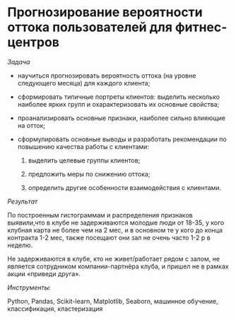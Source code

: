 # **Прогнозирование вероятности оттока пользователей для фитнес-центров**

*Задача*

- научиться прогнозировать вероятность оттока (на уровне следующего месяца) для каждого клиента; 
- сформировать типичные портреты клиентов: выделить несколько наиболее ярких групп и охарактеризовать их основные свойства; 
- проанализировать основные признаки, наиболее сильно влияющие на отток; 
- сформулировать основные выводы и разработать рекомендации по повышению качества работы с клиентами:

  1. выделить целевые группы клиентов;

  2. предложить меры по снижению оттока;

  3. определить другие особенности взаимодействия с клиентами.

*Результат*

По построенным гистограммам и распределения признаков выявили,что в клубе не задерживаются молодые люди от 18-35, у кого клубная карта не более чем на 2 мес, и в основном те у кого до конца контракта 1-2 мес,
также посещают они зал не очень часто 1-2 р в неделю.

Не задерживаются в клубе, кто не живет/работает рядом с залом, не является сотрудником компании-партнёра клуба, и пришел не в рамках акции «приведи друга».

*Инструменты:*

Python, Pandas, Scikit-learn,
Matplotlib, Seaborn, машинное обучение,
классификация, кластеризация
